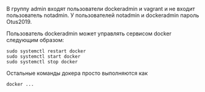 В группу admin входят пользователи dockeradmin и vagrant и не входит пользователь notadmin. У пользователей notadmin и dockeradmin пароль Otus2019. 

Пользователь dockeradmin может управлять сервисом docker следующим образом: 
```
sudo systemctl restart docker
sudo systemctl start docker
sudo systemctl stop docker
```
Остальные команды докера просто выполняются как 
```
docker ...
```
